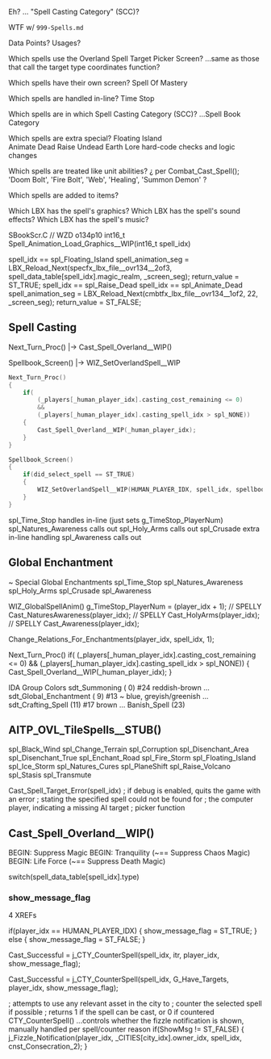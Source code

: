 


Eh?  ... "Spell Casting Category" (SCC)?



WTF w/ `999-Spells.md`



Data Points?
Usages?

Which spells use the Overland Spell Target Picker Screen?
...same as those that call the target type coordinates function?

Which spells have their own screen?
    Spell Of Mastery

Which spells are handled in-line?
    Time Stop

Which spells are in which Spell Casting Category (SCC)?
...Spell Book Category

Which spells are extra special?
    Floating Island     
    Animate Dead
    Raise Undead
    Earth Lore          hard-code checks and logic changes

Which spells are treated like unit abilities?
    ¿ per Combat_Cast_Spell();  'Doom Bolt', 'Fire Bolt', 'Web', 'Healing', 'Summon Demon' ?

Which spells are added to items?


Which LBX has the spell's graphics?
Which LBX has the spell's sound effects?
Which LBX has the spell's music?




SBookScr.C
// WZD o134p10
int16_t Spell_Animation_Load_Graphics__WIP(int16_t spell_idx)

spell_idx == spl_Floating_Island
    spell_animation_seg = LBX_Reload_Next(specfx_lbx_file__ovr134__2of3, spell_data_table[spell_idx].magic_realm, _screen_seg);
    return_value = ST_TRUE;
spell_idx == spl_Raise_Dead
spell_idx == spl_Animate_Dead
    spell_animation_seg = LBX_Reload_Next(cmbtfx_lbx_file__ovr134__1of2, 22, _screen_seg);
    return_value = ST_FALSE;







## Spell Casting

Next_Turn_Proc()
    |-> Cast_Spell_Overland__WIP()

Spellbook_Screen()
    |-> WIZ_SetOverlandSpell__WIP

```c
Next_Turn_Proc()
{
    if(
        (_players[_human_player_idx].casting_cost_remaining <= 0)
        &&
        (_players[_human_player_idx].casting_spell_idx > spl_NONE))
    {
        Cast_Spell_Overland__WIP(_human_player_idx);
    }
}
```

```c
Spellbook_Screen()
{
    if(did_select_spell == ST_TRUE)
    {
        WIZ_SetOverlandSpell__WIP(HUMAN_PLAYER_IDX, spell_idx, spellbook_page_spell_index);
    }
}
```




spl_Time_Stop           handles in-line     (just sets g_TimeStop_PlayerNum)
spl_Natures_Awareness   calls out
spl_Holy_Arms           calls out
spl_Crusade             extra in-line handling
spl_Awareness           calls out


## Global Enchantment

~ Special Global Enchantments
spl_Time_Stop
spl_Natures_Awareness
spl_Holy_Arms
spl_Crusade
spl_Awareness

WIZ_GlobalSpellAnim()
g_TimeStop_PlayerNum = (player_idx + 1);
// SPELLY  Cast_NaturesAwareness(player_idx);
// SPELLY  Cast_HolyArms(player_idx);
// SPELLY  Cast_Awareness(player_idx);

Change_Relations_For_Enchantments(player_idx, spell_idx, 1);





Next_Turn_Proc()
    if(
        (_players[_human_player_idx].casting_cost_remaining <= 0)
        &&
        (_players[_human_player_idx].casting_spell_idx > spl_NONE))
    {
        Cast_Spell_Overland__WIP(_human_player_idx);
    }



IDA Group Colors
    sdt_Summoning           ( 0)  #24 reddish-brown
    ...
    sdt_Global_Enchantment  ( 9)  #13 ~ blue, greyish/greenish
    ...
    sdt_Crafting_Spell      (11)  #17 brown
    ...
    Banish_Spell            (23)



## AITP_OVL_TileSpells__STUB()
spl_Black_Wind
spl_Change_Terrain
spl_Corruption
spl_Disenchant_Area
spl_Disenchant_True
spl_Enchant_Road
spl_Fire_Storm
spl_Floating_Island
spl_Ice_Storm
spl_Natures_Cures
spl_PlaneShift
spl_Raise_Volcano
spl_Stasis
spl_Transmute

Cast_Spell_Target_Error(spell_idx)
; if debug is enabled, quits the game with an error
; stating the specified spell could not be found for
; the computer player, indicating a missing AI target
; picker function








## Cast_Spell_Overland__WIP()

BEGIN:  Suppress Magic
BEGIN:  Tranquility  (~== Suppress Chaos Magic)
BEGIN:  Life Force  (~== Suppress Death Magic)

switch(spell_data_table[spell_idx].type)




### show_message_flag

4 XREFs

if(player_idx == HUMAN_PLAYER_IDX)
{
    show_message_flag = ST_TRUE;
}
else
{
    show_message_flag = ST_FALSE;
}

Cast_Successful = j_CTY_CounterSpell(spell_idx, itr, player_idx, show_message_flag);

Cast_Successful = j_CTY_CounterSpell(spell_idx, G_Have_Targets, player_idx, show_message_flag);

; attempts to use any relevant asset in the city to
; counter the selected spell if possible
; returns 1 if the spell can be cast, or 0 if countered
CTY_CounterSpell()
...controls whether the fizzle notification is shown, manually handled per spell/counter reason
if(ShowMsg != ST_FALSE)
{
    j_Fizzle_Notification(player_idx, _CITIES[city_idx].owner_idx, spell_idx, cnst_Consecration_2);
}
